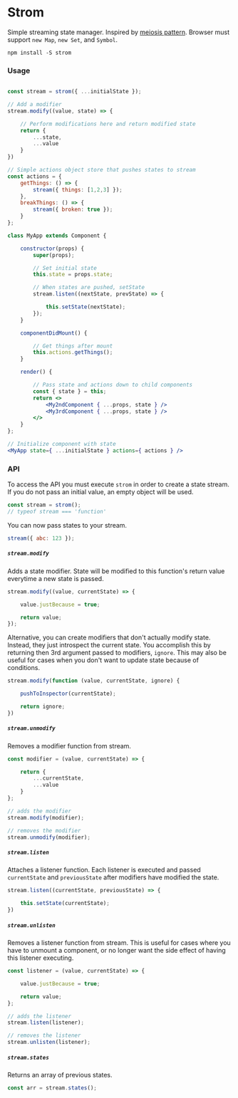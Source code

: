 # Strom

Simple streaming state manager. Inspired by [meiosis pattern](https://meiosis.js.org). Browser must support `new Map`, `new Set`, and `Symbol`.

```
npm install -S strom
```

### Usage

```jsx

const stream = strom({ ...initialState });

// Add a modifier
stream.modify((value, state) => {

    // Perform modifications here and return modified state
    return {
        ...state,
        ...value
    }
})

// Simple actions object store that pushes states to stream
const actions = {
    getThings: () => {
        stream({ things: [1,2,3] });
    },
    breakThings: () => {
        stream({ broken: true });
    }
};

class MyApp extends Component {

    constructor(props) {
        super(props);

        // Set initial state
        this.state = props.state;

        // When states are pushed, setState
        stream.listen((nextState, prevState) => {

            this.setState(nextState);
        });
    }

    componentDidMount() {

        // Get things after mount
        this.actions.getThings();
    }

    render() {

        // Pass state and actions down to child components
        const { state } = this;
        return <>
            <My2ndComponent { ...props, state } />
            <My3rdComponent { ...props, state } />
        </>
    }
};

// Initialize component with state
<MyApp state={ ...initialState } actions={ actions } />

```


### API

To access the API you must execute `strom` in order to create a state stream. If you do not pass an initial value, an empty object will be used.

```js
const stream = strom();
// typeof stream === 'function'
```

You can now pass states to your stream.

```js
stream({ abc: 123 });
```


##### `stream.modify`

Adds a state modifier. State will be modified to this function's return value everytime a new state is passed.

```js
stream.modify((value, currentState) => {

    value.justBecause = true;

    return value;
});
```

Alternative, you can create modifiers that don't actually modify state. Instead, they just introspect the current state. You accomplish this by returning then 3rd argument passed to modifiers, `ignore`. This may also be useful for cases when you don't want to update state because of conditions.

```js
stream.modify(function (value, currentState, ignore) {

    pushToInspector(currentState);

    return ignore;
})
```

##### `stream.unmodify`

Removes a modifier function from stream.


```js
const modifier = (value, currentState) => {

    return {
        ...currentState,
        ...value
    }
};

// adds the modifier
stream.modify(modifier);

// removes the modifier
stream.unmodify(modifier);
```


##### `stream.listen`

Attaches a listener function. Each listener is executed and passed `currentState` and `previousState` after modifiers have modified the state.

```js
stream.listen((currentState, previousState) => {

    this.setState(currentState);
})
```

##### `stream.unlisten`

Removes a listener function from stream. This is useful for cases where you have to unmount a component, or no longer want the side effect of having this listener executing.


```js
const listener = (value, currentState) => {

    value.justBecause = true;

    return value;
};

// adds the listener
stream.listen(listener);

// removes the listener
stream.unlisten(listener);
```

##### `stream.states`

Returns an array of previous states.

```js
const arr = stream.states();
```

